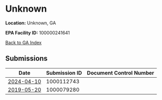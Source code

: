 # Unknown

**Location:** Unknown, GA

**EPA Facility ID:** 100000241641

[Back to GA Index](../../index.md)

## Submissions

| Date | Submission ID | Document Control Number |
|------|--------------|-------------------------|
| [2024-04-10](submissions/1000112743.md) | 1000112743 |  |
| [2019-05-20](submissions/1000079280.md) | 1000079280 |  |
